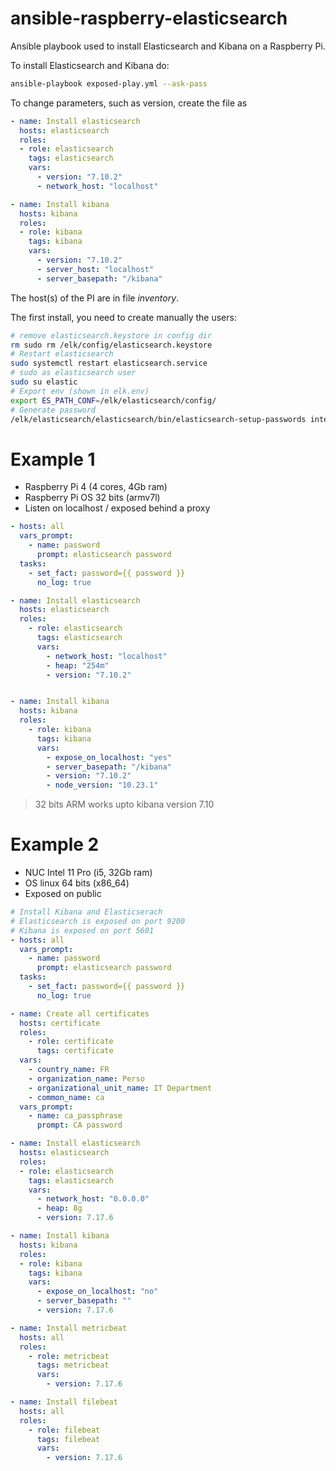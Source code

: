 # ansible-raspberry-elasticsearch
Ansible playbook used to install Elasticsearch and Kibana on a Raspberry Pi.


To install Elasticsearch and Kibana do:

```bash
ansible-playbook exposed-play.yml --ask-pass
```

To change parameters, such as version, create the file as

```yaml
- name: Install elasticsearch
  hosts: elasticsearch
  roles:
  - role: elasticsearch
    tags: elasticsearch
    vars:
      - version: "7.10.2"
      - network_host: "localhost"

- name: Install kibana
  hosts: kibana
  roles:
  - role: kibana
    tags: kibana
    vars:
      - version: "7.10.2"
      - server_host: "localhost"
      - server_basepath: "/kibana"
```

The host(s) of the PI are in file _inventory_.

The first install, you need to create manually the users:
```bash
# remove elasticsearch.keystore in config dir
rm sudo rm /elk/config/elasticsearch.keystore
# Restart elasticsearch
sudo systemctl restart elasticsearch.service
# sudo as elasticsearch user
sudo su elastic
# Export env (shown in elk.env)
export ES_PATH_CONF=/elk/elasticsearch/config/
# Generate password
/elk/elasticsearch/elasticsearch/bin/elasticsearch-setup-passwords interactive
```


# Example 1

- Raspberry Pi 4 (4 cores, 4Gb ram)
- Raspberry Pi OS 32 bits (armv7l)
- Listen on localhost / exposed behind a proxy

```yaml
- hosts: all
  vars_prompt:
    - name: password
      prompt: elasticsearch password
  tasks:
    - set_fact: password={{ password }}
      no_log: true

- name: Install elasticsearch
  hosts: elasticsearch
  roles:
    - role: elasticsearch
      tags: elasticsearch
      vars:
        - network_host: "localhost"
        - heap: "254m"
        - version: "7.10.2"


- name: Install kibana
  hosts: kibana
  roles:
    - role: kibana
      tags: kibana
      vars:
        - expose_on_localhost: "yes"
        - server_basepath: "/kibana"
        - version: "7.10.2"
        - node_version: "10.23.1"
```

> 32 bits ARM works upto kibana version 7.10


# Example 2

- NUC Intel 11 Pro (i5, 32Gb ram)
- OS linux 64 bits (x86_64)
- Exposed on public

```yaml
# Install Kibana and Elasticserach
# Elasticsearch is exposed on port 9200
# Kibana is exposed on port 5601
- hosts: all
  vars_prompt:
    - name: password
      prompt: elasticsearch password
  tasks:
    - set_fact: password={{ password }}
      no_log: true

- name: Create all certificates
  hosts: certificate
  roles:
    - role: certificate
      tags: certificate
  vars:
    - country_name: FR
    - organization_name: Perso
    - organizational_unit_name: IT Department
    - common_name: ca
  vars_prompt:
    - name: ca_passphrase
      prompt: CA password

- name: Install elasticsearch
  hosts: elasticsearch
  roles:
  - role: elasticsearch
    tags: elasticsearch
    vars:
      - network_host: "0.0.0.0"
      - heap: 8g
      - version: 7.17.6

- name: Install kibana
  hosts: kibana
  roles:
  - role: kibana
    tags: kibana
    vars:
      - expose_on_localhost: "no"
      - server_basepath: ""
      - version: 7.17.6

- name: Install metricbeat
  hosts: all
  roles:
    - role: metricbeat
      tags: metricbeat
      vars:
        - version: 7.17.6

- name: Install filebeat
  hosts: all
  roles:
    - role: filebeat
      tags: filebeat
      vars:
        - version: 7.17.6
```